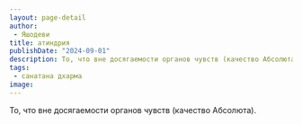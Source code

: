 ```yaml
---
layout: page-detail
author:
 - Яшодеви
title: атиндрия
publishDate: "2024-09-01"
description: То, что вне досягаемости органов чувств (качество Абсолюта).
tags:
 - санатана дхарма
image: 
---
```


То, что вне досягаемости органов чувств (качество Абсолюта).


